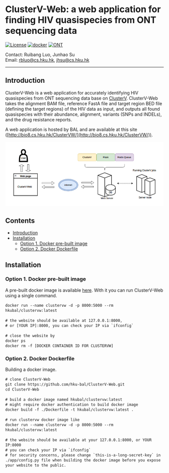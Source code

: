 # ClusterV-Web: a web application for finding HIV quasispecies from ONT sequencing data

[![License](https://img.shields.io/badge/License-BSD%203--Clause-blue.svg)](https://opensource.org/licenses/BSD-3-Clause) 
[![docker](https://img.shields.io/badge/build-docker-brightgreen)](https://www.docker.com/)
[![ONT](https://img.shields.io/badge/Support-ONT-005c75)](https://nanoporetech.com/)




Contact: Ruibang Luo, Junhao Su  
Email: rbluo@cs.hku.hk, jhsu@cs.hku.hk  

----

## Introduction

ClusterV-Web is a web application for accurately identifying HIV quasispecies from ONT sequencing data base on [ClusterV](https://github.com/HKU-BAL/ClusterV).
ClusterV-Web takes the alignment BAM file, reference FastA file and target region BED file (defining the target regions) of the HIV data as input, and outputs all found quasispecies with their abundance, alignment, variants (SNPs and INDELs), and the drug resistance reports.

A web application is hosted by BAL and are available at this site ([http://bio8.cs.hku.hk/ClusterVW/](http://bio8.cs.hku.hk/ClusterVW/)).

<img src="./app/static/web.png" width = "800" alt="ClusterV web">


## Contents

* [Introduction](#introduction)
* [Installation](#installation)
  + [Option 1. Docker pre-built image](#option-1-docker-pre-built-image)
  + [Option 2. Docker Dockerfile](#option-2-docker-dockerfile)

## Installation

### Option 1. Docker pre-built image
A pre-built docker image is available [here](https://hub.docker.com/r/hkubal/clustervw). With it you can run ClusterV-Web using a single command.

```
docker run --name clustervw -d -p 8000:5000 --rm hkubal/clustervw:latest

# the website should be available at 127.0.0.1:8000, 
# or [YOUR IP]:8000, you can check your IP via `ifconfig`

# close the website by
docker ps
docker rm -f [DOCKER CONTAINER ID FOR CLUSTERVW]
```



### Option 2. Docker Dockerfile
Building a docker image.
```
# clone ClusterV-Web
git clone https://github.com/hku-bal/ClusterV-Web.git
cd ClusterV-Web

# build a docker image named hkubal/clustervw:latest
# might require docker authentication to build docker image 
docker build -f ./Dockerfile -t hkubal/clustervw:latest .

# run clustervw docker image like 
docker run --name clustervw -d -p 8000:5000 --rm hkubal/clustervw:latest

# the website should be available at your 127.0.0.1:8000, or YOUR IP:8000
# you can check your IP via `ifconfig`
# for security concerns, please change `this-is-a-long-secret-key` in ./app/config.py file when building the docker image before you expose your website to the public.

```
